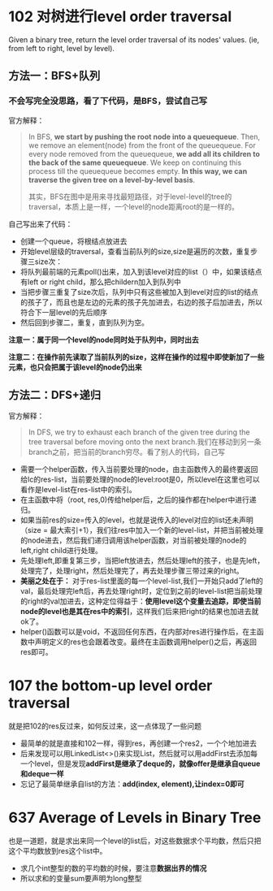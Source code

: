 # 102 对树进行level order traversal

Given a binary tree, return the level order traversal of its nodes' values. (ie, from left to right, level by level).

## 方法一：BFS+队列
### 不会写完全没思路，看了下代码，是BFS，尝试自己写
官方解释：
>In BFS, **we start by pushing the root node into a queuequeue**. Then, we remove an element(node) from the front of the queuequeue. For every node removed from the queuequeue, **we add all its children to the back of the same queuequeue**. We keep on continuing this process till the queuequeue becomes empty. **In this way, we can traverse the given tree on a level-by-level basis**.
>
>其实，BFS在图中是用来寻找最短路径，对于level-level的tree的traversal，本质上是一样，一个level的node距离root的是一样的。

自己写出来了代码：
* 创建一个queue，将根结点放进去
* 开始level层级的traversal，查看当前队列的size,size是遍历的次数，重复步骤三size次：
* 将队列最前端的元素poll()出来，加入到该level对应的list<INteger>（）中，如果该结点有left or right child，那么把childern加入到队列中
* 当把步骤三重复了size次后，队列中只有这些被加入到level对应的list的结点的孩子了，而且也是左边的元素的孩子先加进去，右边的孩子后加进去，所以符合下一层level的先后顺序
* 然后回到步骤二，重复，直到队列为空。

**注意一：属于同一个level的node同时处于队列中，同时出去**

**注意二：在操作前先读取了当前队列的size，这样在操作的过程中即使新加了一些元素，也只会把属于该level的node仍出来**
## 方法二：DFS+递归
官方解释：
>In DFS, we try to exhaust each branch of the given tree during the tree traversal before moving onto the next branch.我们在移动到另一条branch之前，把当前的branch穷尽。看了别人的代码，自己写

* 需要一个helper函数，传入当前要处理的node，由主函数传入的最终要返回给lc的res-list，当前要处理的node的level:root是0，所以level在这里也可以看作是level-list在res-list中的索引。
* 在主函数中将（root, res,0)传给helper后，之后的操作都在helper中进行递归。
* 如果当前res的size=传入的level，也就是说传入的level对应的list还未声明（size = 最大索引+1），我们往res中加入一个新的level-list，并把当前被处理的node进去，然后我们递归调用该helper函数，对当前被处理的node的left,right child进行处理。
* 先处理left,即重复第三步，当把left放进去，然后处理left的孩子，也是先left，处理完了，处理right，然后处理完了，再去处理步骤三带过来的right。
* **美丽之处在于：** 对于res-list里面的每一个level-list,我们一开始只add了left的val，最后处理完left后，再去处理right时，定位到之前的level-list把当前处理的right的val加进去，这种定位得益于：**使用level这个变量去追踪，即使当前node的level也是其在res中的索引**，这样我们后来把right的结果也加进去就ok了。
* helper()函数可以是void，不返回任何东西，在内部对res进行操作后，在主函数中声明定义的res也会跟着改变。最终在主函数调用helper()之后，再返回res即可。



# 107 the bottom-up level order traversal 
就是把102的res反过来，如何反过来，这一点体现了一些问题

* 最简单的就是直接和102一样，得到res，再创建一个res2，一个个地加进去
* 后来发现可以用LinkedList<>()来实现List，然后就可以用addFirst去添加每一个level，但是发现**addFirst是继承了deque的，就像offer是继承自queue和deque一样**
* 忘记了最简单继承自list的方法：**add(index, element),让index=0即可**

# 637 Average of Levels in Binary Tree

也是一道题，就是求出来同一个level的list后，对这些数据求个平均数，然后只把这个平均数放到res这个list中。
* 求几个int整型的数的平均数的时候，要注意**数据出界的情况**
* 所以求和的变量sum要声明为long整型
